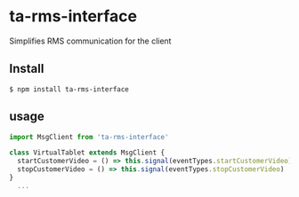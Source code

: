 # ta-rms-interface
Simplifies RMS communication for the client

## Install
```
$ npm install ta-rms-interface
```

## usage

```javascript
import MsgClient from 'ta-rms-interface'

class VirtualTablet extends MsgClient {
  startCustomerVideo = () => this.signal(eventTypes.startCustomerVideo)
  stopCustomerVideo = () => this.signal(eventTypes.stopCustomerVideo)
}
  ...
```

